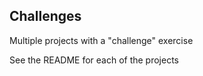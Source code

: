 ## Challenges

Multiple projects with a "challenge" exercise

See the README for each of the projects